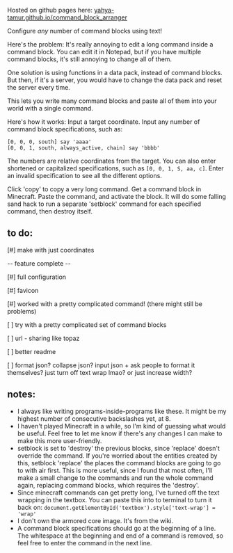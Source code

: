 Hosted on github pages here: [yahya-tamur.github.io/command_block_arranger]()

Configure *any* number of command blocks using text!

Here's the problem: It's really annoying to edit a long command inside a
command block. You can edit it in Notepad, but if you have multiple command
blocks, it's still annoying to change all of them.

One solution is using functions in a data pack, instead of command blocks.
But then, if it's a server, you would have to change the data pack and reset
the server every time.

This lets you write many command blocks and paste all of them into your world
with a single command.

Here's how it works:
Input a target coordinate. Input any number of command block specifications,
such as:
```
[0, 0, 0, south] say 'aaaa'
[0, 0, 1, south, always_active, chain] say 'bbbb'
```
The numbers are relative coordinates from the target. You can also enter
shortened or capitalized specifications, such as `[0, 0, 1, S, aa, c]`. Enter
an invalid specification to see all the different options.


Click 'copy' to copy a very long command. Get a command block in
Minecraft. Paste the command, and activate the block. It will do some falling
sand hack to run a separate 'setblock' command for each specified command, 
then destroy itself.


to do:
-----

[#] make with just coordinates

 -- feature complete --

[#] full configuration

[#] favicon

[#] worked with a pretty complicated command! (there might still be problems)

[ ] try with a pretty complicated set of command blocks


[ ] url - sharing like topaz

[ ] better readme

[ ] format json? collapse json? input json + ask people to format it themselves? just turn off text wrap lmao? or just increase width?

notes:
------
* I always like writing programs-inside-programs like these. It might be my
highest number of consecutive backslashes yet, at 8.
* I haven't played Minecraft in a while, so I'm kind of guessing what would be
useful. Feel free to let me know if there's any changes I can make to make this
more user-friendly.
* setblock is set to 'destroy' the previous blocks, since 'replace' doesn't
override the command. If you're worried about the entities created by this,
setblock 'replace' the places the command blocks are going to go to with air
first. This is more useful, since I found that most often, I'll make a small
change to the commands and run the whole command again, replacing command
blocks, which requires the 'destroy'.
* Since minecraft commands can get pretty long, I've turned off the text
wrapping in the textbox. You can paste this into to terminal to turn it back on:
`document.getElementById('textbox').style['text-wrap'] = 'wrap'`
* I don't own the armored core image. It's from the wiki.
* A command block specifications should go at the beginning of a line. The
whitespace at the beginning and end of a command is removed, so feel free to
enter the command in the next line.
